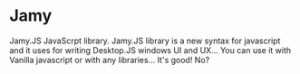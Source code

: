 # Jamy
Jamy.JS JavaScrpt library.
Jamy.JS library is a new syntax for javascript and it uses for writing Desktop.JS windows UI and UX... 
You can use it with Vanilla javascript or with any libraries...
It's good! No? 
